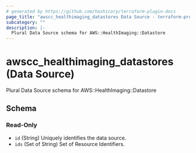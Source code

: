 ```yaml
---
# generated by https://github.com/hashicorp/terraform-plugin-docs
page_title: "awscc_healthimaging_datastores Data Source - terraform-provider-awscc"
subcategory: ""
description: |-
  Plural Data Source schema for AWS::HealthImaging::Datastore
---
```


# awscc_healthimaging_datastores (Data Source)

Plural Data Source schema for AWS::HealthImaging::Datastore



<!-- schema generated by tfplugindocs -->
## Schema

### Read-Only

- `id` (String) Uniquely identifies the data source.
- `ids` (Set of String) Set of Resource Identifiers.
